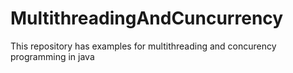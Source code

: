 # MultithreadingAndCuncurrency
This repository has examples for multithreading and concurency programming in java
